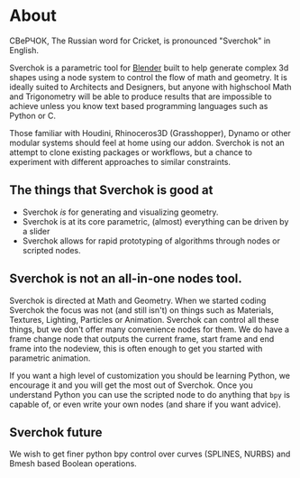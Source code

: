 # About

СВеРЧОК, The Russian word for Cricket, is pronounced "Sverchok" in English.

Sverchok is a parametric tool for [Blender](http://blender.org) built to help generate complex 3d shapes using a node system to control the flow of math and geometry. It is ideally suited to Architects and Designers, but anyone with highschool Math and Trigonometry will be able to produce results that are impossible to achieve unless you know text based programming languages such as Python or C.

Those familiar with Houdini, Rhinoceros3D (Grasshopper), Dynamo or other modular systems should feel at home using our addon. Sverchok is not an attempt to clone existing packages or workflows, but a chance to experiment with different approaches to similar constraints.

## The things that Sverchok is good at

- Sverchok _is_ for generating and visualizing geometry.
- Sverchok is at its core parametric, (almost) everything can be driven by a slider
- Sverchok allows for rapid prototyping of algorithms through nodes or scripted nodes.

## Sverchok is not an all-in-one nodes tool.

Sverchok is directed at Math and Geometry. When we started coding Sverchok the focus was not (and still isn't) on things such as Materials, Textures, Lighting, Particles or Animation. Sverchok can control all these things, but we don't offer many convenience nodes for them. We do have a frame change node that outputs the current frame, start frame and end frame into the nodeview, this is often enough to get you started with parametric animation. 

If you want a high level of customization you should be learning Python, we encourage it and you will get the most out of Sverchok. Once you understand Python you can use the scripted node to do anything that `bpy` is capable of, or even write your own nodes (and share if you want advice).

## Sverchok future

We wish to get finer python bpy control over curves (SPLINES, NURBS) and Bmesh based Boolean operations. 
